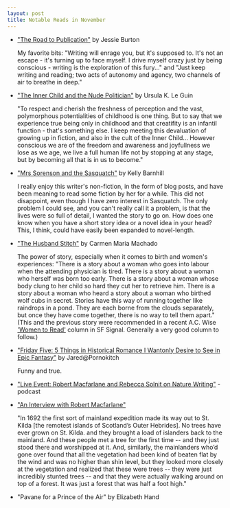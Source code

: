 ```yaml
---
layout: post
title: Notable Reads in November
---
```


* ["The Road to Publication"](http://www.jessieburton.co.uk/the-miniaturist---the-road-to-publication.html) by Jessie Burton
	
	My favorite bits: "Writing will enrage you, but it's supposed to. It's not an escape - it's turning up to face myself. I drive myself crazy just by being conscious - writing is the exploration of this fury..." and "Just keep writing and reading; two acts of autonomy and agency, two channels of air to breathe in deep."

* ["The Inner Child and the Nude Politician"](http://www.ursulakleguin.com/Blog2014.html) by Ursula K. Le Guin

	"To respect and cherish the freshness of perception and the vast, polymorphous potentialities of childhood is one thing. But to say that we experience true being only in childhood and that creatifity is an infantil function - that's something else. I keep meeting this devaluation of growing up in fiction, and also in the cult of the Inner Child... However conscious we are of the freedom and awareness and joyfullness we lose as we age, we live a full human life not by stopping at any stage, but by becoming all that is in us to become." 

* ["Mrs Sorenson and the Sasquatch"](http://www.tor.com/stories/2014/10/mrs-sorensen-and-the-sasquatch-kelly-barnhill) by Kelly Barnhill

	I really enjoy this writer's non-fiction, in the form of blog posts, and have been meaning to read some fiction by her for a while. This did not disappoint, even though I have zero interest in Sasquatch. The only problem I could see, and you can't really call it a problem, is that the lives were so full of detail, I wanted the story to go on. How does one know when you have a short story idea or a novel idea in your head? This, I think, could have easily been expanded to novel-length.

* ["The Husband Stitch"](http://www.granta.com/New-Writing/The-Husband-Stitch) by Carmen Maria Machado
	
	The power of story, especially when it comes to birth and women's experiences: "There is a story about a woman who goes into labour when the attending physician is tired. There is a story about a woman who herself was born too early. There is a story about a woman whose body clung to her child so hard they cut her to retrieve him. There is a story about a woman who heard a story about a woman who birthed wolf cubs in secret. Stories have this way of running together like raindrops in a pond. They are each borne from the clouds separately, but once they have come together, there is no way to tell them apart." (This and the previous story were recommended in a recent A.C. Wise ['Women to Read'](http://www.sfsignal.com/archives/2014/11/guest-post-a-c-wise-on-women-to-read-where-to-start-november-2014-edition/) column in SF Signal. Generally a very good column to follow.)

* ["Friday Five: 5 Things in Historical Romance I Wantonly Desire to See in Epic Fantasy"](http://www.pornokitsch.com/2014/11/5-things-from-historical-romance-i-desire-to-see-in-epic-fantasy.html) by Jared@Pornokitch 

	Funny and true.

* ["Live Event: Robert Macfarlane and Rebecca Solnit on Nature Writing"](http://www.orionmagazine.org/index.php/audio-video/item/live_event_robert_macfarlane_and_rebecca_solnit_on_nature_writing/) - podcast

* ["An Interview with Robert Macfarlane"](http://www.bookslut.com/features/2004_01_001312.php) 

	"In 1692 the first sort of mainland expedition made its way out to St. Kilda [the remotest islands of Scotland’s Outer Hebrides]. No trees have ever grown on St. Kilda. and they brought a load of islanders back to the mainland. And these people met a tree for the first time -- and they just stood there and worshipped at it. And, similarly, the mainlanders who’d gone over found that all the vegetation had been kind of beaten flat by the wind and was no higher than shin level, but they looked more closely at the vegetation and realized that these were trees -- they were just incredibly stunted trees -- and that they were actually walking around on top of a forest. It was just a forest that was half a foot high."

* "Pavane for a Prince of the Air" by Elizabeth Hand



